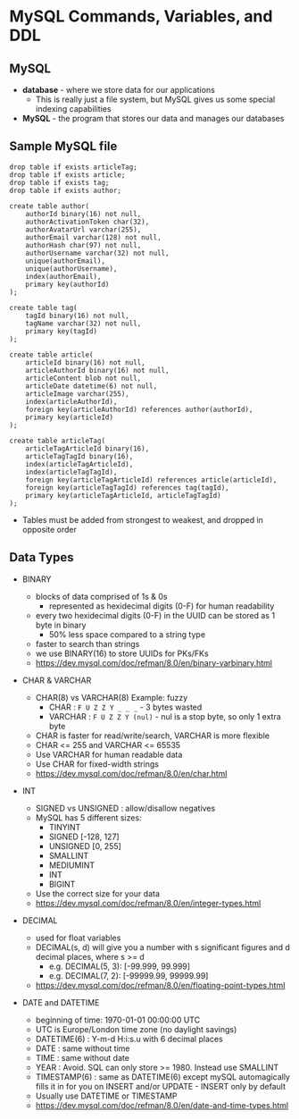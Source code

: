 # MySQL Commands, Variables, and DDL

## MySQL
- **database** - where we store data for our applications
    - This is really just a file system, but MySQL gives us some special indexing capabilities
- **MySQL** - the program that stores our data and manages our databases

## Sample MySQL file
```MySQL
drop table if exists articleTag;
drop table if exists article;
drop table if exists tag;
drop table if exists author;

create table author(
    authorId binary(16) not null,
    authorActivationToken char(32),
    authorAvatarUrl varchar(255),
    authorEmail varchar(128) not null,
    authorHash char(97) not null,
    authorUsername varchar(32) not null,
    unique(authorEmail),
    unique(authorUsername),
    index(authorEmail),
    primary key(authorId)
);

create table tag(
    tagId binary(16) not null,
    tagName varchar(32) not null,
    primary key(tagId)
);

create table article(
    articleId binary(16) not null,
    articleAuthorId binary(16) not null,
    articleContent blob not null,
    articleDate datetime(6) not null,
    articleImage varchar(255),
    index(articleAuthorId),
    foreign key(articleAuthorId) references author(authorId),
    primary key(articleId)
);

create table articleTag(
    articleTagArticleId binary(16),
    articleTagTagId binary(16),
    index(articleTagArticleId),
    index(articleTagTagId),
    foreign key(articleTagArticleId) references article(articleId),
    foreign key(articleTagTagId) references tag(tagId),
    primary key(articleTagArticleId, articleTagTagId)
);
```
- Tables must be added from strongest to weakest, and dropped in opposite order

## Data Types
- BINARY
    - blocks of data comprised of 1s & 0s
        - represented as hexidecimal digits (0-F) for human readability
    - every two hexidecimal digits (0-F) in the UUID can be stored as 1 byte in binary
        - 50% less space compared to a string type
    - faster to search than strings
    - we use BINARY(16) to store UUIDs for PKs/FKs
    - https://dev.mysql.com/doc/refman/8.0/en/binary-varbinary.html

- CHAR & VARCHAR
    - CHAR(8) vs VARCHAR(8) Example: fuzzy
        - CHAR : `F U Z Z Y _ _ _` - 3 bytes wasted
        - VARCHAR : `F U Z Z Y (nul)` - nul is a stop byte, so only 1 extra byte
    - CHAR is faster for read/write/search, VARCHAR is more flexible
    - CHAR <= 255 and VARCHAR <= 65535
    - Use VARCHAR for human readable data
    - Use CHAR for fixed-width strings
    - https://dev.mysql.com/doc/refman/8.0/en/char.html

- INT
    - SIGNED vs UNSIGNED : allow/disallow negatives
    - MySQL has 5 different sizes:
        - TINYINT
        - SIGNED [-128, 127]
        - UNSIGNED [0, 255]
        - SMALLINT
        - MEDIUMINT
        - INT
        - BIGINT
    - Use the correct size for your data
    - https://dev.mysql.com/doc/refman/8.0/en/integer-types.html

- DECIMAL
    - used for float variables
    - DECIMAL(s, d) will give you a number with s significant figures and d decimal places, where s >= d
        - e.g. DECIMAL(5, 3): [-99.999, 99.999]
        - e.g. DECIMAL(7, 2): [-99999.99, 99999.99]
    - https://dev.mysql.com/doc/refman/8.0/en/floating-point-types.html

- DATE and DATETIME
    - beginning of time: 1970-01-01 00:00:00 UTC
    - UTC is Europe/London time zone (no daylight savings)
    - DATETIME(6) : Y-m-d H:i:s.u with 6 decimal places
    - DATE : same without time
    - TIME : same without date
    - YEAR : Avoid. SQL can only store >= 1980.  Instead use SMALLINT
    - TIMESTAMP(6) : same as DATETIME(6) except mySQL automagically fills it in for you on INSERT and/or UPDATE - INSERT only by default
    - Usually use DATETIME or TIMESTAMP
    - https://dev.mysql.com/doc/refman/8.0/en/date-and-time-types.html
